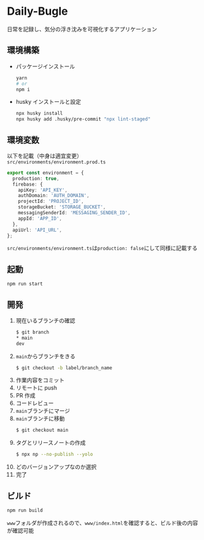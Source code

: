 # Daily-Bugle

日常を記録し、気分の浮き沈みを可視化するアプリケーション

## 環境構築

- パッケージインストール
  ```bash
  yarn
  # or
  npm i
  ```
- husky インストールと設定
  ```bash
  npx husky install
  npx husky add .husky/pre-commit "npx lint-staged"
  ```

## 環境変数

以下を記載（中身は適宜変更）  
`src/environments/environment.prod.ts`

```typescript
export const environment = {
  production: true,
  firebase: {
    apiKey: 'API_KEY',
    authDomain: 'AUTH_DOMAIN',
    projectId: 'PROJECT_ID',
    storageBucket: 'STORAGE_BUCKET',
    messagingSenderId: 'MESSAGING_SENDER_ID',
    appId: 'APP_ID',
  },
  apiUrl: 'API_URL',
};
```

`src/environments/environment.ts`は`production: false`にして同様に記載する

## 起動

```zsh
npm run start
```

## 開発

1. 現在いるブランチの確認
   ```bash
   $ git branch
   * main
   dev
   ```
2. `main`からブランチをきる
   ```bash
   $ git checkout -b label/branch_name
   ```
3. 作業内容をコミット
4. リモートに push
5. PR 作成
6. コードレビュー
7. `main`ブランチにマージ
8. `main`ブランチに移動
   ```bash
   $ git checkout main
   ```
9. タグとリリースノートの作成
   ```bash
   $ npx np --no-publish --yolo
   ```
10. どのバージョンアップなのか選択
11. 完了

## ビルド

```bash
npm run build
```

`www`フォルダが作成されるので、`www/index.html`を確認すると、ビルド後の内容が確認可能
